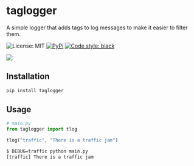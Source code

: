 # taglogger


A simple logger that adds tags to log messages to make it easier to filter them.

![License: MIT](https://img.shields.io/github/license/joaompinto/taglogger?style=for-the-badge&color=%23007ec6)
[![PyPi](https://img.shields.io/pypi/v/taglogger.svg?style=for-the-badge&color=%23007ec6)](https://pypi.python.org/pypi/taglogger)
[![Code style: black](https://img.shields.io/badge/code%20style-black-000000.svg?style=for-the-badge)](https://github.com/ambv/black)

<img src="imgs\taglogger.png">


## Installation

```bash
pip install taglogger
```

## Usage

```python
# main.py
from taglogger import tlog

tlog("traffic", "There is a traffic jam")
```

```bash
$ DEBUG=traffic python main.py
[traffic] There is a traffic jam
```
